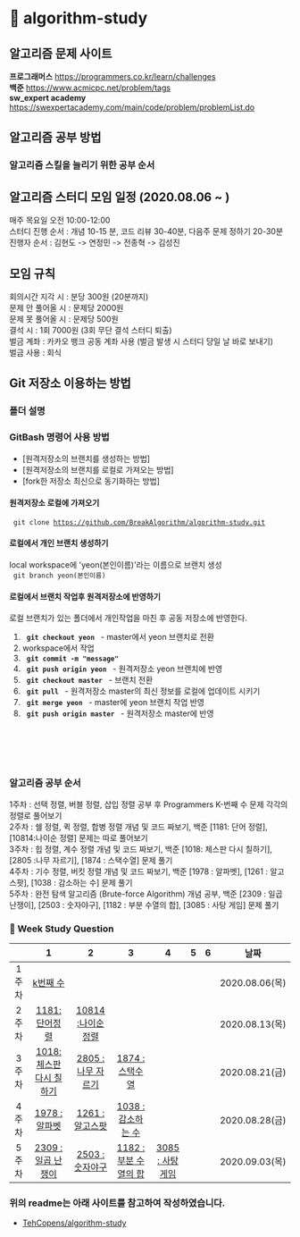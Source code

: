# :orange_book: algorithm-study

## 알고리즘 문제 사이트

**프로그래머스** https://programmers.co.kr/learn/challenges <br>
**백준** https://www.acmicpc.net/problem/tags <br>
**sw_expert academy** https://swexpertacademy.com/main/code/problem/problemList.do <br>

## 알고리즘 공부 방법

### 알고리즘 스킬을 늘리기 위한 공부 순서

## 알고리즘 스터디 모임 일정 (2020.08.06 ~ )

매주 목요일 오전 10:00-12:00 <br>
스터디 진행 순서 : 개념 10-15 분, 코드 리뷰 30-40분, 다음주 문제 정하기 20-30분 <br>
진행자 순서 : 김현도 -> 연정민 -> 전종혁 -> 김성진 <br>

## 모임 규칙

회의시간 지각 시 : 분당 300원 (20분까지) <br>
문제 안 풀어올 시 : 문제당 2000원<br>
문제 못 풀어올 시 : 문제당 500원<br>
결석 시 : 1회 7000원 (3회 무단 결석 스터디 퇴출) <br>
벌금 계좌 : 카카오 뱅크 공동 계좌 사용 (벌금 발생 시 스터디 당일 날 바로 보내기)<br>
벌금 사용 : 회식<br>

## Git 저장소 이용하는 방법

### 폴더 설명 

### GitBash 명령어 사용 방법

- [원격저장소의 브랜치를 생성하는 방법]
- [원격저장소의 브랜치를 로컬로 가져오는 방법]
- [fork한 저장소 최신으로 동기화하는 방법]

#### 원격저장소 로컬에 가져오기

<code> git clone https://github.com/BreakAlgorithm/algorithm-study.git </code>

#### 로컬에서 개인 브랜치 생성하기

local workspace에 'yeon(본인이름)'라는 이름으로 브랜치 생성<br>
<code> git branch yeon(본인이름) </code>

#### 로컬에서 브랜치 작업후 원격저장소에 반영하기

로컬 브랜치가 있는 폴더에서 개인작업을 마친 후 공동 저장소에 반영한다.

1. <code> **git checkout yeon** </code> - master에서 yeon 브랜치로 전환
2. workspace에서 작업
3. <code> **git commit -m "message"**</code>
4. <code> **git push origin yeon** </code> - 원격저장소 yeon 브랜치에 반영
5. <code> **git checkout master** </code> - 브랜치 전환
6. <code> **git pull** </code> - 원격저장소 master의 최신 정보를 로컬에 업데이트 시키기
7. <code> **git merge yeon** </code> - master에 yeon 브랜치 작업 반영
8. <code> **git push origin master** </code> - 원격저장소 master에 반영

## <br><br>

### 알고리즘 공부 순서

1주차 : 선택 정렬, 버블 정렬, 삽입 정렬 공부 후 Programmers K-번째 수 문제 각각의 정렬로 풀어보기 <br>
2주차 : 쉘 정렬, 퀵 정렬, 합병 정렬 개념 및 코드 짜보기, 백준 [1181: 단어 정렬], [10814:나이순 정렬] 문제는 따로 풀어보기 <br>
3주차 : 힙 정렬, 계수 정렬 개념 및 코드 짜보기, 백준 [1018: 체스판 다시 칠하기], [2805 :나무 자르기], [1874 : 스택수열] 문제 풀기 <br>
4주차 : 기수 정렬, 버킷 정렬 개념 및 코드 짜보기, 백준 [1978 : 알파벳], [1261 : 알고스팟], [1038 : 감소하는 수] 문제 풀기 <br>
5주차 : 완전 탐색 알고리즘 (Brute-force Algorithm) 개념 공부, 백준 [2309 : 일곱 난쟁이], [2503 : 숫자야구], [1182 : 부분 수열의 합], [3085 : 사탕 게임] 문제 풀기 <br>

### :rainbow: Week Study Question

|        | 1  | 2 | 3 |4|5|6| 날짜 |
| :---: | :---: | :---: | :---: | :---: | :---: | :---: | :---: |
| 1주차  | [k번째 수](https://programmers.co.kr/learn/courses/30/lessons/42748)   |   ||||   | 2020.08.06(목)
| 2주차  | [1181: 단어정렬](https://www.acmicpc.net/problem/1181)   | [10814 :나이순 정렬](https://www.acmicpc.net/problem/10814) ||||   | 2020.08.13(목)
| 3주차  | [1018: 체스판 다시 칠하기](https://www.acmicpc.net/problem/1018)   | [2805 :나무 자르기](https://www.acmicpc.net/problem/2805) | [1874 : 스택수열](https://www.acmicpc.net/problem/1874)  |||| 2020.08.21(금)
| 4주차  |  [1978 : 알파벳](https://www.acmicpc.net/problem/1987)   | [1261 : 알고스팟](https://www.acmicpc.net/problem/1261) | [1038 : 감소하는 수](https://www.acmicpc.net/problem/1038)  |||| 2020.08.28(금)
| 5주차  |  [2309 : 일곱 난쟁이](https://www.acmicpc.net/problem/2309)   | [2503 : 숫자야구](https://www.acmicpc.net/problem/2503) | [1182 : 부분 수열의 합](https://www.acmicpc.net/problem/1182)  |[3085 : 사탕 게임](https://www.acmicpc.net/problem/1182)||| 2020.09.03(목)

### 위의 readme는 아래 사이트를 참고하여 작성하였습니다. 

- [TehCopens/algorithm-study](https://github.com/TheCopiens/algorithm-study/blob/master/README.md) <br>

